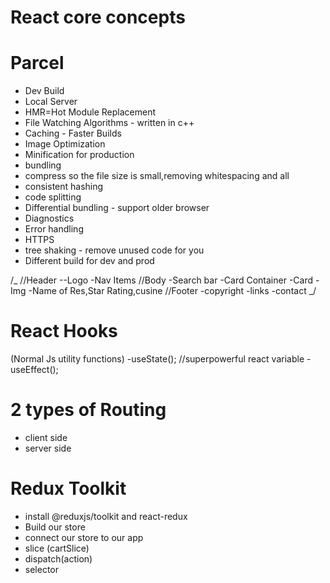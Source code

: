 # React core concepts

# Parcel

- Dev Build
- Local Server
- HMR=Hot Module Replacement
- File Watching Algorithms - written in c++
- Caching - Faster Builds
- Image Optimization
- Minification for production
- bundling
- compress so the file size is small,removing whitespacing and all
- consistent hashing
- code splitting
- Differential bundling - support older browser
- Diagnostics
- Error handling
- HTTPS
- tree shaking - remove unused code for you
- Different build for dev and prod

/_
//Header
--Logo
-Nav Items
//Body
-Search bar
-Card Container
-Card
-Img
-Name of Res,Star Rating,cusine
//Footer
-copyright
-links
-contact
_/

# React Hooks

(Normal Js utility functions)
-useState(); //superpowerful react variable
-useEffect();

# 2 types of Routing

- client side
- server side

# Redux Toolkit

- install @reduxjs/toolkit and react-redux
- Build our store
- connect our store to our app
- slice (cartSlice)
- dispatch(action)
- selector
